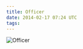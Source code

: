 ```yaml
---
title: Officer
date: 2014-02-17 07:24 UTC
tags:
---
```

<img src="/images/Officer-ManVsMagic.png" alt="Officer" />